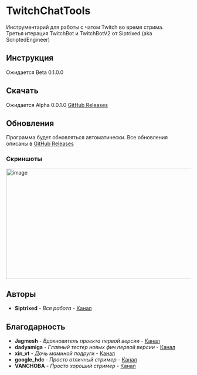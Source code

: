 # TwitchChatTools

Инструментарий для работы с чатом Twitch во время стрима. <br>
Третья итерация TwitchBot и TwitchBotV2 от Siptrixed (aka ScriptedEngineer)

## Инструкция

Ожидается Beta 0.1.0.0

## Скачать

Ожидается Alpha 0.0.1.0
[GitHub Releases](https://github.com/Siptrixed/TwitchChatTools/releases)

## Обновления

Программа будет обновляться автоматически.
Все обновления описаны в [GitHub Releases](https://github.com/Siptrixed/TwitchChatTools/releases)

### Скриншоты

<img width="600" height="300" alt="image" src="https://github.com/user-attachments/assets/53ce1810-f1bc-4429-a349-68c25200cb88" />

## Авторы

* **Siptrixed** - *Вся работа* - [Канал](https://www.twitch.tv/siptrixed)

## Благодарность

* **Jagmesh** - *Вдохновитель проекта первой версии* - [Канал](https://www.twitch.tv/jagmesh)
* **dadyamiga** - *Главный тестер новых фич первой версии* - [Канал](https://www.twitch.tv/dadyamiga)
* **xin_vt** - *Дочь маминой подруги* - [Канал](https://www.twitch.tv/xin_vt)
* **google_hdc** - *Просто отличный стример* - [Канал](https://www.twitch.tv/google_hdc)
* **VANCHOBA** - *Просто хороший стример* - [Канал](https://www.twitch.tv/vanchoba)
